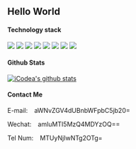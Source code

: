 
## Hello World



#### Technology stack
![](https://camo.githubusercontent.com/6664a8db04a2dce8d30f4a5ca53db03fc0143365/68747470733a2f2f696d672e736869656c64732e696f2f62616467652f2d4769742d2532334630353033323f7374796c653d666f722d7468652d6261646765266c6f676f3d676974266c6f676f436f6c6f723d253233666666666666)
![](https://camo.githubusercontent.com/31fc982c906c6ec5175f4191f5c151a27c934c6d/68747470733a2f2f696d672e736869656c64732e696f2f62616467652f2d48544d4c352d2532334534344432373f7374796c653d666f722d7468652d6261646765266c6f676f3d68746d6c35266c6f676f436f6c6f723d666666666666)
![](https://camo.githubusercontent.com/9cb183d8968b3cc23eae4c8739a135bd0d54ebbc/68747470733a2f2f696d672e736869656c64732e696f2f62616467652f2d435353332d2532333135373242363f7374796c653d666f722d7468652d6261646765266c6f676f3d63737333)
![](https://camo.githubusercontent.com/7d1311466704969efc1f25259d49d5ffb6c8dc33/68747470733a2f2f696d672e736869656c64732e696f2f62616467652f2d4a6176615363726970742d2532334637444631433f7374796c653d666f722d7468652d6261646765266c6f676f3d6a617661736372697074266c6f676f436f6c6f723d303030303030266c6162656c436f6c6f723d25323346374446314326636f6c6f723d253233464643453541)
![](https://camo.githubusercontent.com/b24bd960fd25ec3028d1ead729a24142d42cadd1/68747470733a2f2f696d672e736869656c64732e696f2f62616467652f2d5675652e6a732d2532333263336535303f7374796c653d666f722d7468652d6261646765266c6f676f3d5675652e6a73)
![](https://camo.githubusercontent.com/c74da1f4e5f324b69b6c7c7ce5f0535bb98a412d/68747470733a2f2f696d672e736869656c64732e696f2f62616467652f2d547970655363726970742d2532333033316433303f7374796c653d666f722d7468652d6261646765266c6f676f3d74797065736372697074)
![](https://camo.githubusercontent.com/9bc9a63bafaebaff2a7401cdc5772081e1eb785c/68747470733a2f2f696d672e736869656c64732e696f2f62616467652f2d4e6f64654a532d2532334630353033323f7374796c653d666f722d7468652d6261646765266c6f676f3d4e6f64652e6a73266c6f676f436f6c6f723d253233666666666666)
![](https://camo.githubusercontent.com/5f49af2d971f813210d14105f0f7253ff5c7e5f7/68747470733a2f2f696d672e736869656c64732e696f2f62616467652f2d5653436f64652d2532333030374143433f7374796c653d666f722d7468652d6261646765266c6f676f3d76697375616c2d73747564696f2d636f6465)


#### Github Stats
[![iCodea's github stats](https://github-readme-stats.vercel.app/api?username=WJingC&count_private=true&show_icons=true&theme=vue)](https://github.com/anuraghazra/github-readme-stats)



#### Contact Me

E-mail: &ensp; aWNvZGV4dUBnbWFpbC5jb20=

Wechat: &ensp; amluMTI5MzQ4MDYzOQ==

Tel Num: &ensp; MTUyNjIwNTg2OTg=



